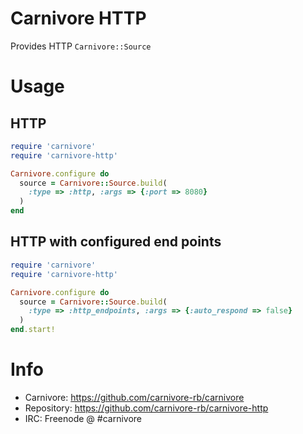 # Carnivore HTTP

Provides HTTP `Carnivore::Source`

# Usage

## HTTP

```ruby
require 'carnivore'
require 'carnivore-http'

Carnivore.configure do
  source = Carnivore::Source.build(
    :type => :http, :args => {:port => 8080}
  )
end
```

## HTTP with configured end points

```ruby
require 'carnivore'
require 'carnivore-http'

Carnivore.configure do
  source = Carnivore::Source.build(
    :type => :http_endpoints, :args => {:auto_respond => false}
  )
end.start!
```

# Info
* Carnivore: https://github.com/carnivore-rb/carnivore
* Repository: https://github.com/carnivore-rb/carnivore-http
* IRC: Freenode @ #carnivore
